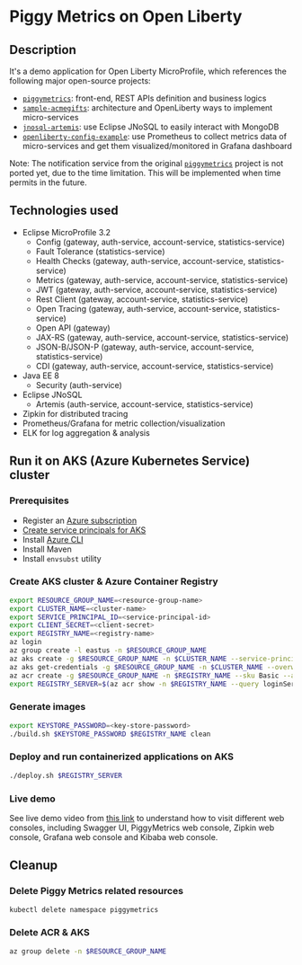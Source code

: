 # Piggy Metrics on Open Liberty

## Description

It's a demo application for Open Liberty MicroProfile, which references the following major open-source projects:

- [`piggymetrics`](https://github.com/sqshq/piggymetrics): front-end, REST APIs definition and business logics 
- [`sample-acmegifts`](https://github.com/OpenLiberty/sample-acmegifts): architecture and OpenLiberty ways to implement micro-services
- [`jnosql-artemis`](https://github.com/eugenp/tutorials/tree/master/persistence-modules/jnosql/jnosql-artemis): use Eclipse JNoSQL to easily interact with MongoDB
- [`openliberty-config-example`](https://github.com/sdaschner/openliberty-config-example/tree/prometheus-k8s): use Prometheus to collect metrics data of micro-services and get them visualized/monitored in Grafana dashboard

Note: The notification service from the original [`piggymetrics`](https://github.com/sqshq/piggymetrics) project is not ported yet, due to the time limitation. This will be implemented when time permits in the future.

## Technologies used

- Eclipse MicroProfile 3.2
  - Config (gateway, auth-service, account-service, statistics-service)
  - Fault Tolerance (statistics-service)
  - Health Checks (gateway, auth-service, account-service, statistics-service)
  - Metrics (gateway, auth-service, account-service, statistics-service)
  - JWT (gateway, auth-service, account-service, statistics-service)
  - Rest Client (gateway, account-service, statistics-service)
  - Open Tracing (gateway, auth-service, account-service, statistics-service)
  - Open API (gateway)
  - JAX-RS (gateway, auth-service, account-service, statistics-service)
  - JSON-B/JSON-P (gateway, auth-service, account-service, statistics-service)
  - CDI (gateway, auth-service, account-service, statistics-service)
- Java EE 8
  - Security (auth-service)
- Eclipse JNoSQL
  - Artemis (auth-service, account-service, statistics-service)
- Zipkin for distributed tracing
- Prometheus/Grafana for metric collection/visualization
- ELK for log aggregation & analysis

## Run it on AKS (Azure Kubernetes Service) cluster

### Prerequisites

- Register an [Azure subscription](https://azure.microsoft.com/)
- [Create service principals for AKS](https://docs.microsoft.com/azure/aks/kubernetes-service-principal#manually-create-a-service-principal)
- Install [Azure CLI](https://docs.microsoft.com/cli/azure/install-azure-cli?view=azure-cli-latest)
- Install Maven
- Install `envsubst` utility

### Create AKS cluster & Azure Container Registry

```bash
export RESOURCE_GROUP_NAME=<resource-group-name>
export CLUSTER_NAME=<cluster-name>
export SERVICE_PRINCIPAL_ID=<service-principal-id>
export CLIENT_SECRET=<client-secret>
export REGISTRY_NAME=<registry-name>
az login
az group create -l eastus -n $RESOURCE_GROUP_NAME
az aks create -g $RESOURCE_GROUP_NAME -n $CLUSTER_NAME --service-principal $SERVICE_PRINCIPAL_ID --client-secret $CLIENT_SECRET --generate-ssh-keys
az aks get-credentials -g $RESOURCE_GROUP_NAME -n $CLUSTER_NAME --overwrite-existing
az acr create -g $RESOURCE_GROUP_NAME -n $REGISTRY_NAME --sku Basic --admin-enabled
export REGISTRY_SERVER=$(az acr show -n $REGISTRY_NAME --query loginServer | tr -d '"')
```

### Generate images

```bash
export KEYSTORE_PASSWORD=<key-store-password>
./build.sh $KEYSTORE_PASSWORD $REGISTRY_NAME clean
```

### Deploy and run containerized applications on AKS

```bash
./deploy.sh $REGISTRY_SERVER
```

### Live demo

See live demo video from [this link](./media/PiggyMetrics_on_Open_Liberty.mp4) to understand how to visit different web consoles, including Swagger UI, PiggyMetrics web console, Zipkin web console, Grafana web console and Kibaba web console.

## Cleanup

### Delete Piggy Metrics related resources

```bash
kubectl delete namespace piggymetrics
```

### Delete ACR & AKS

```bash
az group delete -n $RESOURCE_GROUP_NAME
```
